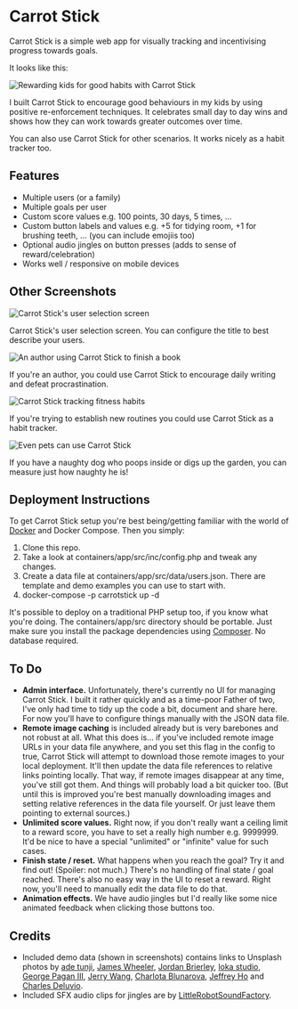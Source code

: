 # Carrot Stick

Carrot Stick is a simple web app for visually tracking and incentivising progress towards goals.

It looks like this:

![Rewarding kids for good habits with Carrot Stick](docs/images/cstick-ss-04.png)

I built Carrot Stick to encourage good behaviours in my kids by using positive re-enforcement techniques. It celebrates small day to day wins and shows how they can work towards greater outcomes over time.

You can also use Carrot Stick for other scenarios. It works nicely as a habit tracker too.

## Features

- Multiple users (or a family)
- Multiple goals per user
- Custom score values e.g. 100 points, 30 days, 5 times, ...
- Custom button labels and values e.g. +5 for tidying room, +1 for brushing teeth, ... (you can include emojiis too)
- Optional audio jingles on button presses (adds to sense of reward/celebration)
- Works well / responsive on mobile devices

## Other Screenshots

![Carrot Stick's user selection screen](docs/images/cstick-ss-01.png)

Carrot Stick's user selection screen. You can configure the title to best describe your users.

![An author using Carrot Stick to finish a book](docs/images/cstick-ss-02.png)

If you're an author, you could use Carrot Stick to encourage daily writing and defeat procrastination.

![Carrot Stick tracking fitness habits](docs/images/cstick-ss-03.png)

If you're trying to establish new routines you could use Carrot Stick as a habit tracker.

![Even pets can use Carrot Stick](docs/images/cstick-ss-05.png)

If you have a naughty dog who poops inside or digs up the garden, you can measure just how naughty he is!

## Deployment Instructions

To get Carrot Stick setup you're best being/getting familiar with the world of [Docker](https://www.docker.com) and Docker Compose. Then you simply:

1. Clone this repo.
2. Take a look at containers/app/src/inc/config.php and tweak any changes.
3. Create a data file at containers/app/src/data/users.json. There are template and demo examples you can use to start with.
4. docker-compose -p carrotstick up -d

It's possible to deploy on a traditional PHP setup too, if you know what you're doing. The containers/app/src directory should be portable. Just make sure you install the package dependencies using [Composer](https://getcomposer.org). No database required.

## To Do

- **Admin interface.** Unfortunately, there's currently no UI for managing Carrot Stick. I built it rather quickly and as a time-poor Father of two, I've only had time to tidy up the code a bit, document and share here. For now you'll have to configure things manually with the JSON data file.
- **Remote image caching** is included already but is very barebones and not robust at all. What this does is... if you've included remote image URLs in your data file anywhere, and you set this flag in the config to true, Carrot Stick will attempt to download those remote images to your local deployment. It'll then update the data file references to relative links pointing locally. That way, if remote images disappear at any time, you've still got them. And things will probably load a bit quicker too. (But until this is improved you're best manually downloading images and setting relative references in the data file yourself. Or just leave them pointing to external sources.)
- **Unlimited score values.** Right now, if you don't really want a ceiling limit to a reward score, you have to set a really high number e.g. 9999999. It'd be nice to have a special "unlimited" or "infinite" value for such cases.
- **Finish state / reset.** What happens when you reach the goal? Try it and find out! (Spoiler: not much.) There's no handling of final state / goal reached. There's also no easy way in the UI to reset a reward. Right now, you'll need to manually edit the data file to do that.
- **Animation effects.** We have audio jingles but I'd really like some nice animated feedback when clicking those buttons too.

## Credits

- Included demo data (shown in screenshots) contains links to Unsplash photos by [ade tunji](https://unsplash.com/@iamdetunji), [James Wheeler](https://unsplash.com/@souvenirpixels), [Jordan Brierley](https://unsplash.com/@jordanbrierley), [loka studio](https://unsplash.com/@lokastudio), [George Pagan III](https://unsplash.com/@gpthree), [Jerry Wang](https://unsplash.com/@jerry_318), [Charlota Blunarova](https://unsplash.com/@charlotablunarova), [Jeffrey Ho](https://unsplash.com/@jefferyho) and [Charles Deluvio](https://unsplash.com/@charlesdeluvio).
- Included SFX audio clips for jingles are by [LittleRobotSoundFactory](https://freesound.org/people/LittleRobotSoundFactory/).